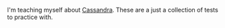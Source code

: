 I'm teaching myself about [Cassandra](http://cassandra.apache.org/). These are a just a collection of
tests to practice with.
